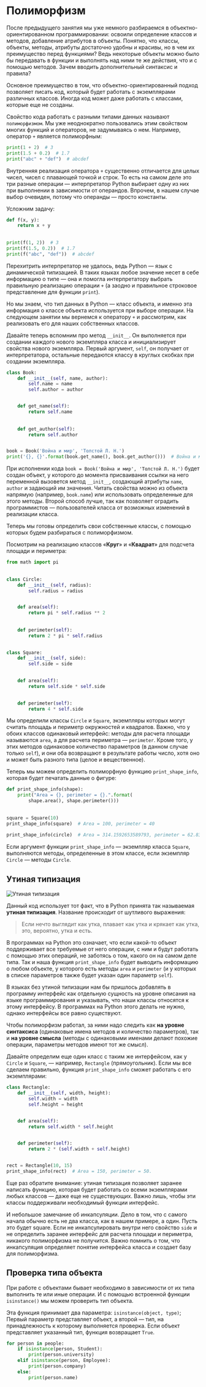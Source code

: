 # Полиморфизм

После предыдущего занятия мы уже немного разбираемся в объектно-ориентированном программировании: освоили определение классов и методов, добавление атрибутов в объекты. Понятно, что классы, объекты, методы, атрибуты достаточно удобны и красивы, но в чем их преимущество перед функциями? Ведь некоторые объекты можно было бы передавать в функции и выполнять над ними те же действия, что и с помощью методов. Зачем вводить дополнительный синтаксис и правила?

Основное преимущество в том, что объектно-ориентированный подход позволяет писать код, который будет работать с экземплярами различных классов. Иногда код может даже работать с классами, которые еще не созданы.

Свойство кода работать с разными типами данных называют `полиморфизмом`.
Мы уже неоднократно пользовались этим свойством многих функций и операторов, не задумываясь о нем. Например, оператор `+` является полиморфным:

```python
print(1 + 2)  # 3
print(1.5 + 0.2)  # 1.7
print("abc" + "def")  # abcdef
```

Внутренняя реализация оператора `+` существенно отличается для целых чисел, чисел с плавающей точкой и строк. То есть на самом деле это три разные операции — интерпретатор Python выбирает одну из них при выполнении в зависимости от операндов. Впрочем, в нашем случае выбор очевиден, потому что операнды — просто константы.

Усложним задачу:

```python
def f(x, y):
	return x + y
 
 
print(f(1, 2))  # 3
print(f(1.5, 0.2))  # 1.7
print(f("abc", "def"))  # abcdef
```

Перехитрить интерпретатор не удалось, ведь Python — язык с динамической типизацией. В таких языках любое значение несет в себе информацию о типе — она и помогла интерпретатору выбрать правильную реализацию операции `+` (а заодно и
правильное строковое представление для функции `print`).

Но мы знаем, что тип данных в Python — класс объекта, и именно эта информация о классе объекта используется при выборе операции. На следующем занятии мы вернемся к оператору `+` и рассмотрим, как реализовать его для наших собственных классов.

Давайте теперь вспомним про метод `__init__`. Он выполняется при создании каждого нового экземпляра класса и инициализирует свойства нового экземпляра. Первый аргумент, `self`, он получает от интерпретатора, остальные передаются классу в круглых скобках при создании экземпляра.

```python
class Book:
    def __init__(self, name, author):
        self.name = name
        self.author = author


    def get_name(self):
        return self.name
        
 
    def get_author(self):
        return self.author


book = Book('Война и мир', 'Толстой Л. Н.')
print('{}, {}'.format(book.get_name(), book.get_author()))  # Война и мир, Толстой Л. Н.
```

При исполнении кода `book = Book('Война и мир', 'Толстой Л. Н.')` будет создан объект, у которого до момента присваивания ссылки на него переменной вызовется метод `__init__`, создающий атрибуты `name`, `author` и задающий им значения. Читать свойства можно из объекта напрямую (например, `book.name`) или использовать определенные для этого методы. Второй способ лучше, так как позволяет оградить программистов — пользователей класса от возможных изменений в реализации класса.

Теперь мы готовы определить свои собственные классы, с помощью которых будем разбираться с полиморфизмом.

Посмотрим на реализацию классов «**Круг**» и «**Квадрат**» для подсчета площади и периметра:

```python
from math import pi
 
 
class Circle:
    def __init__(self, radius):
        self.radius = radius


    def area(self):
        return pi * self.radius ** 2
        
 
    def perimeter(self):
        return 2 * pi * self.radius

    
class Square:
    def __init__(self, side):
        self.side = side

 
    def area(self):
        return self.side * self.side

 
    def perimeter(self):
        return 4 * self.side
```

Мы определили классы `Circle` и `Square`, экземпляры которых могут считать площадь и периметр окружностей и квадратов. Важно, что у обоих классов одинаковый интерфейс: методы для расчета площади называются `area`, а для расчета
периметра — `perimeter`. Кроме того, у этих методов одинаковое количество параметров (в данном случае только `self`), и они оба возвращают в результате работы число, хотя оно и может быть разного типа (целое и вещественное).

Теперь мы можем определить полиморфную функцию `print_shape_info`,
которая будет печатать данные о фигуре:

```python
def print_shape_info(shape):
    print("Area = {}, perimeter = {}.".format(
        shape.area(), shape.perimeter()))
 
 
square = Square(10)
print_shape_info(square)  # Area = 100, perimeter = 40
 
print_shape_info(circle)  # Area = 314.1592653589793, perimeter = 62.83185307179586.
```

Если аргумент функции `print_shape_info` — экземпляр класса `Square`, выполняются методы, определенные в этом классе, если экземпляр `Circle` — методы `Circle`.

## Утиная типизация

![Утиная типизация](../images/python_oop/03_01.svg)

Данный код использует тот факт, что в Python принята так
называемая **утиная типизация**. Название происходит от
шутливого выражения:

>Если нечто выглядит как утка, плавает как утка и крякает как утка, это, вероятно, утка и есть.

В программах на Python это означает, что если какой-то объект поддерживает все требуемые от него операции, с ним и будут работать с помощью этих операций, не заботясь о том, какого он на самом деле типа. Так и наша функция `print_shape_info` будет выводить информацию о любом объекте, у которого есть методы `area` и `perimeter` (и у которых в списке параметров также будет указан один параметр `self`).

В языках без утиной типизации нам бы пришлось добавлять в программу интерфейс как отдельную сущность на уровне описания на языке программирования и указывать, что наши классы относятся к этому интерфейсу. В программах на Python этого делать не нужно, однако интерфейсы все равно существуют.

Чтобы полиморфизм работал, за ними надо следить как **на уровне синтаксиса** (одинаковые имена методов и количество параметров), так и **на уровне смысла** (методы с одинаковыми именами делают похожие операции, параметры методов имеют тот же смысл).

Давайте определим еще один класс с таким же интерфейсом, как у `Circle` и `Square`, — например, `Rectangle` (прямоугольник). Если мы все сделаем правильно, функция `print_shape_info` сможет работать с его экземплярами:

```python
class Rectangle:
    def __init__(self, width, height):
        self.width = width
        self.height = height


    def area(self):
        return self.width * self.height

 
    def perimeter(self):
        return 2 * (self.width + self.height)


rect = Rectangle(10, 15)
print_shape_info(rect)  # Area = 150, perimeter = 50.
```

Еще раз обратите внимание: утиная типизация позволяет заранее написать функцию, которая будет работать со всеми экземплярами любых классов — даже еще не существующих. Важно лишь, чтобы эти классы поддерживали необходимый функции интерфейс.

И небольшое замечание об инкапсуляции. Дело в том, что с самого начала обычно есть не два класса, как в нашем примере, а один. Пусть это будет square. Если не инкапсулировать внутри него свойство `side` и не определить заранее интерфейс для расчета площади и периметра, никакого полиморфизма не получится. Важно помнить о том, что инкапсуляция определяет понятие интерфейса класса и создает базу для полиморфизма.

## Проверка типа объекта

При работе с объектами бывает необходимо в зависимости от их типа выполнить те или иные операции. И с помощью встроенной функции `isinstance()` мы можем проверить тип объекта.

Эта функция принимает два параметра: `isinstance(object, type)`;
Первый параметр представляет объект, а второй — тип, на принадлежность к которому выполняется проверка. Если объект представляет указанный тип, функция возвращает `True`.

```python
for person in people:
    if isinstance(person, Student):
        print(person.university)
    elif isinstance(person, Employee):
        print(person.company)
    else:
        print(person.name)
```
